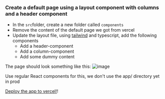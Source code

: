 ### Create a default page using a layout component with columns and a header component

* In the `src`folder, create a new folder called `components`
* Remove the content of the default page we got from vercel
* Update the layout file, using [tailwind](tailwind.md) and typescript, add the following components
  * Add a header-component
  * Add a column-component
  * Add some dummy content


The page should look something like this:
![image](https://github.com/emgdev/breakAway/assets/13402342/3d0f5067-e837-4dbf-ac62-e8d83264e099)

Use regular React components for this, we don't use the app/ directory yet in prod

[Deploy the app to vercel!](deploy.md)!
